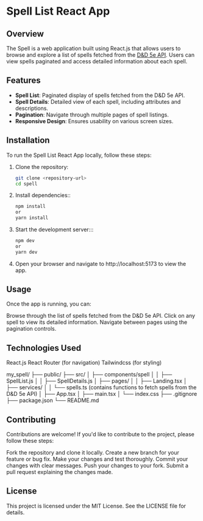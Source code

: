 # Spell List React App

## Overview
The Spell is a web application built using React.js that allows users to browse and explore a list of spells fetched from the [D&D 5e API](https://www.dnd5eapi.co/api). Users can view spells paginated and access detailed information about each spell.

## Features
- **Spell List**: Paginated display of spells fetched from the D&D 5e API.
- **Spell Details**: Detailed view of each spell, including attributes and descriptions.
- **Pagination**: Navigate through multiple pages of spell listings.
- **Responsive Design**: Ensures usability on various screen sizes.

## Installation
To run the Spell List React App locally, follow these steps:

1. Clone the repository:
   ```bash
   git clone <repository-url>
   cd spell


2. Install dependencies::
   ```bash
   npm install
   or
   yarn install

3. Start the development server:::
   ```bash
   npm dev
   or
   yarn dev

4. Open your browser and navigate to http://localhost:5173 to view the app.

## Usage
Once the app is running, you can:

Browse through the list of spells fetched from the D&D 5e API.
Click on any spell to view its detailed information.
Navigate between pages using the pagination controls.
## Technologies Used
React.js
React Router (for navigation)
Tailwindcss  (for styling)



my_spell/
├── public/
├── src/
│   ├── components/spell
│   │   ├── SpellList.js
│   │   ├── SpellDetails.js
│   ├── pages/
│   │   ├── Landing.tsx
│   ├── services/
│   │   └── spells.ts (contains functions to fetch spells from the D&D 5e API)
│   ├── App.tsx
│   ├── main.tsx
│   └── index.css
├── .gitignore
├── package.json
└── README.md


## Contributing
Contributions are welcome! If you'd like to contribute to the project, please follow these steps:

Fork the repository and clone it locally.
Create a new branch for your feature or bug fix.
Make your changes and test thoroughly.
Commit your changes with clear messages.
Push your changes to your fork.
Submit a pull request explaining the changes made.



## License
This project is licensed under the MIT License. See the LICENSE file for details.